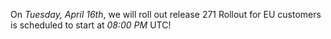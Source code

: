 On *Tuesday, April 16th*, we will roll out release 271
Rollout for EU customers is scheduled to start at *08:00 PM* UTC!

